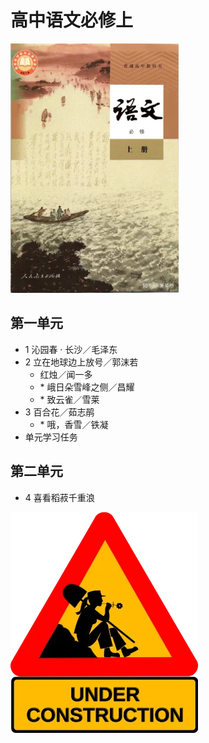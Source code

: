# 高中语文必修上

![高中语文必修上 >](/资源/图片/book1_small.webp)

<!---
使用中文的标点符号以避免显示问题。
1. 单书名号：`〈〉`
2. 斜线：`／`
3. 竖线：`｜`
-->

## 第一单元

- 1 沁园春 · 长沙／毛泽东
- 2 立在地球边上放号／郭沫若
  - 红烛／闻一多
  - \* 峨日朵雪峰之侧／昌耀
  - \* 致云雀／雪莱
- 3 百合花／茹志鹃
  - \* 哦，香雪／铁凝
- 单元学习任务

## 第二单元

- 4 喜看稻菽千重浪

![construction ><](/资源/图片/under_construction.webp)
